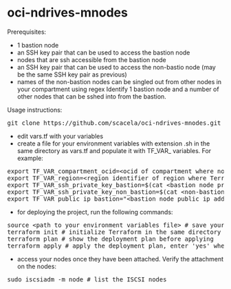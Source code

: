 # oci-ndrives-mnodes

Prerequisites:
- 1 bastion node
- an SSH key pair that can be used to access the bastion node
- nodes that are ssh accessible from the bastion node
- an SSH key pair that can be used to access the non-bastio node (may be the same SSH key pair as previous)
- names of the non-bastion nodes can be singled out from other nodes in your compartment using regex
Identify 1 bastion node and a number of other nodes that can be sshed into from the bastion.

Usage instructions:
<pre>
git clone https://github.com/scacela/oci-ndrives-mnodes.git # get the project
</pre>
- edit vars.tf with your variables
- create a file for your environment variables with extension .sh in the same directory as vars.tf and populate it with TF\_VAR\_ variables. For example:
<pre>
export TF_VAR_compartment_ocid=&ltocid of compartment where non-bastion nodes exist and where block volume(s) will be deployed&gt
export TF_VAR_region=&ltregion identifier of region where Terraform actions will be implemented&gt
export TF_VAR_ssh_private_key_bastion=$(cat &ltbastion node private ssh key&gt)
export TF_VAR_ssh_private_key_non_bastion=$(cat &ltnon-bastion node private ssh key&gt)
export TF_VAR_public_ip_bastion="&ltbastion node public ip address&gt"
</pre>
- for deploying the project, run the following commands:
<pre>
source &ltpath to your environment variables file&gt # save your environment variables to the environment in your CLI instance:
terraform init # initialize Terraform in the same directory as vars.tf
terraform plan # show the deployment plan before applying
terraform apply # apply the deployment plan, enter 'yes' when prompted
</pre>
- access your nodes once they have been attached. Verify the attachment on the nodes:
<pre>
sudo iscsiadm -m node # list the ISCSI nodes
</pre>
